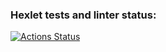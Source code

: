 ### Hexlet tests and linter status:
[![Actions Status](https://github.com/Pugeindestres/layout-designer-project-58/actions/workflows/hexlet-check.yml/badge.svg)](https://github.com/Pugeindestres/layout-designer-project-58/actions)